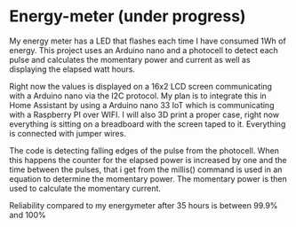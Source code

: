# Energy-meter (under progress)
My energy meter has a LED that flashes each time I have consumed 1Wh of energy. This project uses an Arduino nano and a photocell to detect each pulse and calculates the momentary power and current as well as displaying the elapsed watt hours.

Right now the values is displayed on a 16x2 LCD screen communicating with a Arduino nano via the I2C protocol. 
My plan is to integrate this in Home Assistant by using a Arduino nano 33 IoT which is communicating with a Raspberry PI over WIFI. I will also 3D print a proper case, right now everything is sitting on a breadboard with the screen taped to it. Everything is connected with jumper wires.

The code is detecting falling edges of the pulse from the photocell. When this happens the counter for the elapsed power is increased by one and the time between the pulses, that i get from the millis() command is used in an equation to determine the momentary power. The momentary power is then used to calculate the momentary current.  

Reliability compared to my energymeter after 35 hours is between 99.9% and 100%
